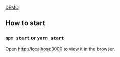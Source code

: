 <a href="https://friendphotoapp.herokuapp.com/">DEMO</a>

## How to start
### `npm start` or `yarn start`
Open [http://localhost:3000](http://localhost:3000) to view it in the browser.
